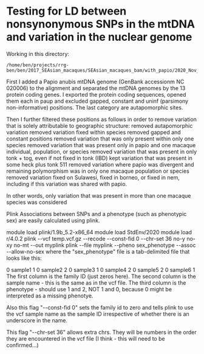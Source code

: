 # Testing for LD between nonsynonymous SNPs in the mtDNA and variation in the nuclear genome

Working in this directory:
```
/home/ben/projects/rrg-ben/ben/2017_SEAsian_macaques/SEAsian_macaques_bam/with_papio/2020_Nov_filtered_by_depth_3sigmas/final_data_including_sites_with_lots_of_missing_data
```

First I added a Papio anubis mtDNA genome (GenBank accessionm NC 020006) to the alignment and separated the mtDNA genomes by the 13 protein coding genes.  I exported the protein coding sequences, opened them each in paup and excluded gapped, constant and uninf (parsimony non-informative) positions.  The last category are autapomorphic sites.

Then I further filtered these positions as follows in order to remove variation that is solely attributable to geographic structure:
removed autapomorphic variation
removed variation fixed within species
removed gapped and constant positions
removed variation that was only present within only one species
removed variation that was present only in papio and one macaque individual, population, or species
removed variation that was present in only tonk + tog, even if not fixed in tonk (IBD)
kept variation that was present in some heck plus tonk 511
removed variation where papio was divergent and remaining polymorphism was in only one macaque population or species
removed variation fixed on Sulawesi, fixed in borneo, or fixed in nem, including if this variation was shared with papio.

In other words, only variation that was present in more than one macaque species was considered


Plink
Associations between SNPs and a phenotype (such as phenotypic sex) are easily calculated using plink.

module load plink/1.9b_5.2-x86_64
module load StdEnv/2020
module load r/4.0.2
plink --vcf temp.vcf.gz --recode --const-fid 0 --chr-set 36 no-y no-xy no-mt --out myplink
plink --file myplink --pheno sex_phenotype --assoc --allow-no-sex
where the "sex_phenotype" file is a tab-delimited file that looks like this:

0	sample1	1
0	sample2	2
0	sample3	1
0	sample4	2
0	sample5	2
0	sample6	1
The first column is the family ID (just zeros here). The second column is the sample name - this is the same as in the vcf file. The third column is the phenotype - should use 1 and 2, NOT 1 and 0, because 0 might be interpreted as a missing phenotye.

Also this flag "--const-fid 0" sets the family id to zero and tells plink to use the vcf sample name as the sample ID irrespective of whether there is an underscore in the name.

This flag "--chr-set 36" allows extra chrs. They will be numbers in the order they are encountered in the vcf file (I think - this will need to be confirmed...)
